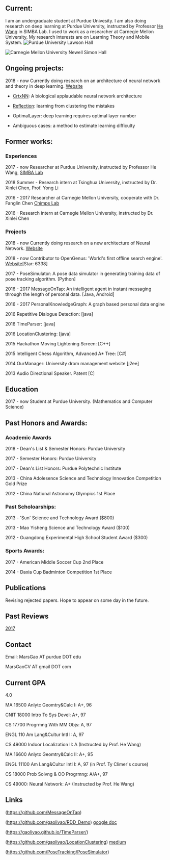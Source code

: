 ## Current: 
I am an undergraduate student at Purdue Univesity. I am also doing research on deep learning at Purdue University, instructed by Professor [He Wang](https://www.cs.purdue.edu/homes/hw/) in SIMBA Lab. I used to work as a researcher at Carnegie Mellon University. My research interests are on Learning Theory and Mobile System. 
![Purdue University Lawson Hall](http://jackkozik.com/wp-content/gallery/purdue040513/purdue040513-6051.jpg)

![Carnegie Mellon University Newell Simon Hall](http://wtwarchitects.com/wp-content/uploads/2014/08/CMU_CS_ExtBikeRack-1-635x505.jpg)


## Ongoing projects: 

2018 - now Currently doing research on an architecture of neural network and theory in deep learning.  [Website](https://gaoliyao.github.io/CortexNeuralNetwork)

- [CrtxNN](https://arxiv.org/abs/1804.03313): A biological applaudable neural network architecture 

- [Reflection](https://gaoliyao.github.io/CortexNeuralNetwork/): learning from clustering the mistakes

- OptimalLayer: deep learning requires optimal layer number

- Ambiguous cases: a method to estimate learning difficulty


## Former works:

### Experiences

2017 - now Researcher at Purdue University, instructed by Professor He Wang, [SIMBA Lab](https://simbalab.cs.purdue.edu/)

2018 Summer - Research intern at Tsinghua University, instructed by Dr. Xinlei Chen, Prof. Yong Li

2016 - 2017 Researcher at Carnegie Mellon University, cooperate with Dr. Fanglin Chen
[Chimps Lab](http://cmuchimps.org/)

2016 - Research intern at Carnegie Mellon University, instructed by Dr. Xinlei Chen

### Projects

2018 - now Currently doing research on a new architecture of Neural Network.  [Website](https://gaoliyao.github.io/CortexNeuralNetwork)

2018 - now Contributor to OpenGenus: 'World's first offline search engine'.  [Website](https://github.com/OpenGenus)[Star: 6338]

2017 - PoseSimulator: A pose data simulator in generating training data of pose tracking algorithm. [Python]

2016 - 2017 MessageOnTap: An intelligent agent in instant messaging through the length of personal data. [Java, Android]

2016 - 2017 PersonalKnowledgeGraph: A graph based personal data engine

2016 Repetitive Dialogue Detection: [java]

2016 TimeParser: [java]

2016 LocationClustering: [java]

2015 Hackathon Moving Lightening Screen: [C++]

2015 Intelligent Chess Algorithm, Advanced A* Tree: [C#]

2014 OurManager: University drom management website [j2ee]

2013 Audio Directional Speaker. Patent [C]


## Education
2017 - now Student at Purdue University. (Mathematics and Computer Science)

## Past Honors and Awards: 
### Academic Awards

2018 - Dean's List & Semester Honors: Purdue University

2017 - Semester Honors: Purdue University

2017 - Dean's List Honors: Purdue Polytechnic Institute

2013 - China Adolesence Science and Technology Innovation Competition Gold Prize

2012 - China National Astronomy Olympics 1st Place

### Past Scholoarships: 

2013 - 'Sun' Science and Technology Award ($800)

2013 - Mao Yisheng Science and Technology Award ($100)

2012 - Guangdong Experimental High School Student Award ($300)

### Sports Awards: 

2017 - American Middle Soccer Cup 2nd Place

2014 - Daxia Cup Badminton Competition 1st Place

## Publications
Revising rejected papers. Hope to appear on some day in the future. 

## Past Reviews

[2017](https://gaoliyao.github.io/report2017)

## Contact
Email: 
MarsGao AT purdue DOT edu
       
MarsGaoCV AT gmail DOT com

## Current GPA
4.0 

MA 16500 Anlytc Geomtry&Calc I: A+, 96

CNIT 18000 Intro To Sys Devel: A+, 97

CS 17700 Progrmng With MM Objs: A, 97

ENGL 110 Am Lang&Cultur Intl I: A, 97

CS 49000 Indoor Localization II: A (Instructed by Prof. He Wang)

MA 16600 Anlytc Geomtry&Calc II: A+, 95

ENGL 11100 Am Lang&Cultur Intl I: A, 97 (in Prof. Ty Climer's course)

CS 18000 Prob Solvng & OO Progrmng: A/A+, 97

CS 49000: Neural Network: A+ (Instructed by Prof. He Wang)

## Links
(https://github.com/MessageOnTap)

(https://github.com/gaoliyao/RDD_Demo) [google doc](https://docs.google.com/presentation/d/1kfDppvLh4PJA7ZBC5u8tlobFVcXXSuc-3RhUbo5gs8o/edit)

(https://gaoliyao.github.io/TimeParser/)

(https://github.com/gaoliyao/LocationClustering) [medium](https://medium.com/@marsgaocv/a-new-method-of-personal-location-classification-156ff8fc5c2c)

(https://github.com/PoseTracking/PoseSimulator)
 

